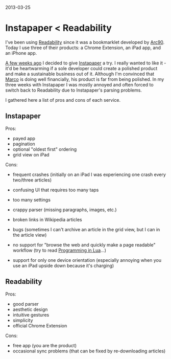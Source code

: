 2013-03-25

Instapaper &lt; Readability
===========================

I've been using [Readability][] since it was a bookmarklet developed
by [Arc90][].  Today I use three of their products: a Chrome Extension,
an iPad app, and an iPhone app.

[A few weeks ago][homescreen] I decided to give [Instapaper][] a try.
I really wanted to like it - it'd be heartwarming if a sole developer
could create a polished product and make a sustainable business out of
it.  Although I'm convinced that [Marco][] is doing well financially, his
product is far from being polished.  In my three weeks with Instapaper
I was mostly annoyed and often forced to switch back to Readability due
to Instapaper's parsing problems.

I gathered here a list of pros and cons of each service.

  [Readability]: http://readability.com/
  [Arc90]: http://arc90.com/
  [homescreen]: https://github.com/narfdotpl/homescreen/commit/e7ffaf73b168603d41fc1638585b27a9d5c2a633
  [Instapaper]: http://instapaper.com/
  [Marco]: http://www.marco.org/


Instapaper
----------

Pros:

- payed app
- pagination
- optional "oldest first" ordering
- grid view on iPad


Cons:

- frequent crashes (initially on an iPad I was experiencing one crash every
  two/three articles)
- confusing UI that requires too many taps
- too many settings
- crappy parser (missing paragraphs, images, etc.)
- broken links in Wikipedia articles
- bugs (sometimes I can't archive an article in the grid view, but I can in
  the article view)
- no support for "browse the web and quickly make a page readable" workflow
  (try to read [Programming in Lua][PIL]...)
- support for only one device orientation (especially annoying when you use
  an iPad upside down because it's charging)

  [PIL]: http://www.lua.org/pil/contents.html


Readability
-----------

Pros:

- good parser
- aesthetic design
- intuitive gestures
- simplicity
- official Chrome Extension


Cons:

- free app (you are the product)
- occasional sync problems (that can be fixed by re-downloading articles)
